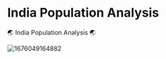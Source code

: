 # India Population Analysis

🌏 India Population Analysis 🌏

![1676049164882](https://user-images.githubusercontent.com/123563634/232387112-24fc03dd-e037-4a7d-9fe4-07fd8eff1778.jpg)
